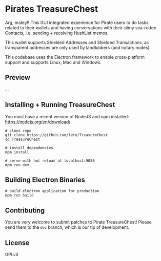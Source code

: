 #  Pirates TreasureChest

Arg, matey!! This GUI integrated experience for Pirate users to do tasks
related to their wallets and having conversations with their slimy sea-rotten
Contacts, i.e. sending + receiving HushList memos.

This wallet supports Shielded Addresses and Shielded Transactions, as transparent
addresses are only used by landlubbers (and notary nodes).

This codebase uses the Electron framework to enable cross-platform support
and supports Linux, Mac and Windows.

## Preview

...

## Installing + Running TreasureChest

You must have a recent version of NodeJS and npm installed: https://nodejs.org/en/download/

    # clone repo
    git clone https://github.com/leto/TreasureChest
    cd TreasureChest

    # install dependencies
    npm install

    # serve with hot reload at localhost:9080
    npm run dev

## Building Electron Binaries

    # build electron application for production
    npm run build

## Contributing

You are very welcome to submit patches to Pirate TreasureChest! Please send them to the `dev` branch,
which is our tip of development.

## License

GPLv3

